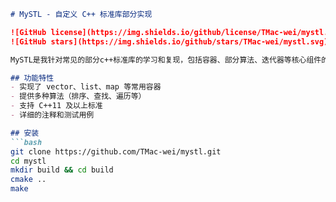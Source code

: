 ```markdown
# MySTL - 自定义 C++ 标准库部分实现

![GitHub license](https://img.shields.io/github/license/TMac-wei/mystl.svg)
![GitHub stars](https://img.shields.io/github/stars/TMac-wei/mystl.svg)

MySTL是我针对常见的部分c++标准库的学习和复现，包括容器、部分算法、迭代器等核心组件的自定义实现，部分内容采用了最新的c++特性。

## 功能特性
- 实现了 vector、list、map 等常用容器
- 提供多种算法（排序、查找、遍历等）
- 支持 C++11 及以上标准
- 详细的注释和测试用例

## 安装
```bash
git clone https://github.com/TMac-wei/mystl.git
cd mystl
mkdir build && cd build
cmake ..
make
